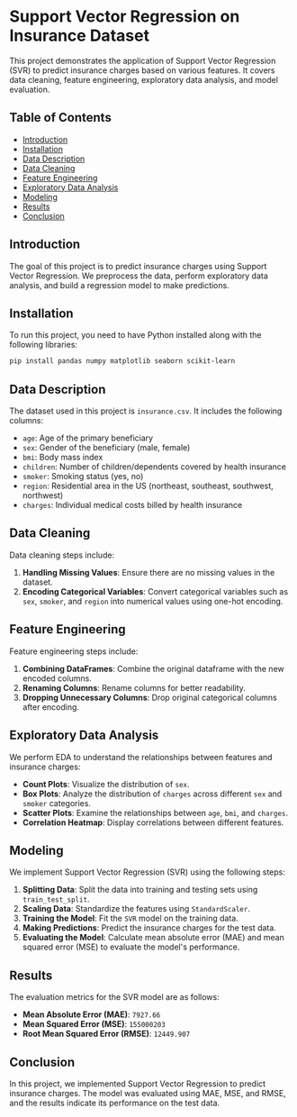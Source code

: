 # Support Vector Regression on Insurance Dataset

This project demonstrates the application of Support Vector Regression (SVR) to predict insurance charges based on various features. It covers data cleaning, feature engineering, exploratory data analysis, and model evaluation.

## Table of Contents

- [Introduction](#introduction)
- [Installation](#installation)
- [Data Description](#data-description)
- [Data Cleaning](#data-cleaning)
- [Feature Engineering](#feature-engineering)
- [Exploratory Data Analysis](#exploratory-data-analysis)
- [Modeling](#modeling)
- [Results](#results)
- [Conclusion](#conclusion)

## Introduction

The goal of this project is to predict insurance charges using Support Vector Regression. We preprocess the data, perform exploratory data analysis, and build a regression model to make predictions.

## Installation

To run this project, you need to have Python installed along with the following libraries:

```bash
pip install pandas numpy matplotlib seaborn scikit-learn
```

## Data Description

The dataset used in this project is `insurance.csv`. It includes the following columns:

- `age`: Age of the primary beneficiary
- `sex`: Gender of the beneficiary (male, female)
- `bmi`: Body mass index
- `children`: Number of children/dependents covered by health insurance
- `smoker`: Smoking status (yes, no)
- `region`: Residential area in the US (northeast, southeast, southwest, northwest)
- `charges`: Individual medical costs billed by health insurance

## Data Cleaning

Data cleaning steps include:

1. **Handling Missing Values**: Ensure there are no missing values in the dataset.
2. **Encoding Categorical Variables**: Convert categorical variables such as `sex`, `smoker`, and `region` into numerical values using one-hot encoding.

## Feature Engineering

Feature engineering steps include:

1. **Combining DataFrames**: Combine the original dataframe with the new encoded columns.
2. **Renaming Columns**: Rename columns for better readability.
3. **Dropping Unnecessary Columns**: Drop original categorical columns after encoding.

## Exploratory Data Analysis

We perform EDA to understand the relationships between features and insurance charges:

- **Count Plots**: Visualize the distribution of `sex`.
- **Box Plots**: Analyze the distribution of `charges` across different `sex` and `smoker` categories.
- **Scatter Plots**: Examine the relationships between `age`, `bmi`, and `charges`.
- **Correlation Heatmap**: Display correlations between different features.

## Modeling

We implement Support Vector Regression (SVR) using the following steps:

1. **Splitting Data**: Split the data into training and testing sets using `train_test_split`.
2. **Scaling Data**: Standardize the features using `StandardScaler`.
3. **Training the Model**: Fit the `SVR` model on the training data.
4. **Making Predictions**: Predict the insurance charges for the test data.
5. **Evaluating the Model**: Calculate mean absolute error (MAE) and mean squared error (MSE) to evaluate the model's performance.

## Results

The evaluation metrics for the SVR model are as follows:

- **Mean Absolute Error (MAE)**: `7927.66`
- **Mean Squared Error (MSE)**: `155000203`
- **Root Mean Squared Error (RMSE)**: `12449.907`

## Conclusion

In this project, we implemented Support Vector Regression to predict insurance charges. The model was evaluated using MAE, MSE, and RMSE, and the results indicate its performance on the test data.
